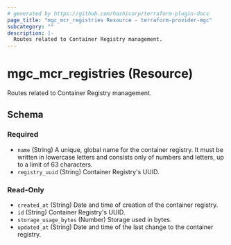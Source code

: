 ```yaml
---
# generated by https://github.com/hashicorp/terraform-plugin-docs
page_title: "mgc_mcr_registries Resource - terraform-provider-mgc"
subcategory: ""
description: |-
  Routes related to Container Registry management.
---
```


# mgc_mcr_registries (Resource)

Routes related to Container Registry management.



<!-- schema generated by tfplugindocs -->
## Schema

### Required

- `name` (String) A unique, global name for the container registry. It must be written in lowercase letters and consists only of numbers and letters, up to a limit of 63 characters.
- `registry_uuid` (String) Container Registry's UUID.

### Read-Only

- `created_at` (String) Date and time of creation of the container registry.
- `id` (String) Container Registry's UUID.
- `storage_usage_bytes` (Number) Storage used in bytes.
- `updated_at` (String) Date and time of the last change to the container registry.
